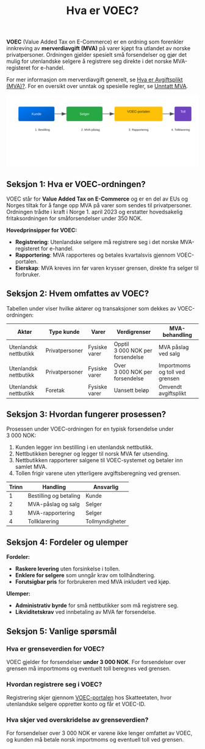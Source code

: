 ﻿---
title: "Hva er VOEC?"
seoTitle: "VOEC | MVA på netthandel til Norge forklart"
description: "VOEC er ordningen for innkreving av merverdiavgift på netthandel til norske privatpersoner. Lær hvem som omfattes, grenseverdier, hvordan rapporteringen skjer og hva som gjelder for forsendelser under og over 3 000 kroner."
summary: "Kort guide til VOEC: hvem det gjelder, beløpsgrenser, rapportering og praktiske effekter."
---

**VOEC** (Value Added Tax on E-Commerce) er en ordning som forenkler innkreving av **merverdiavgift (MVA)** på varer kjøpt fra utlandet av norske privatpersoner. Ordningen gjelder spesielt små forsendelser og gjør det mulig for utenlandske selgere å registrere seg direkte i det norske MVA-registeret for e-handel.

For mer informasjon om merverdiavgift generelt, se [Hva er Avgiftsplikt (MVA)?](/blogs/regnskap/hva-er-avgiftsplikt-mva "Hva er Avgiftsplikt (MVA)? Komplett Guide til Merverdiavgift i Norge").
For en oversikt over unntak og spesielle regler, se [Unntatt MVA](/blogs/regnskap/unntatt-mva "Unntatt MVA - Når varer er fritatt for merverdiavgift").

![VOEC-ordningen for e-handel til privatpersoner](voec-process.svg)

## Seksjon 1: Hva er VOEC-ordningen?

VOEC står for **Value Added Tax on E-Commerce** og er en del av EUs og Norges tiltak for å fange opp MVA på varer som sendes til privatpersoner. Ordningen trådte i kraft i Norge 1. april 2023 og erstatter hovedsakelig fritaksordningen for småforsendelser under 350 NOK.

**Hovedprinsipper for VOEC:**

* **Registrering**: Utenlandske selgere må registrere seg i det norske MVA-registeret for e-handel.
* **Rapportering**: MVA rapporteres og betales kvartalsvis gjennom VOEC-portalen.
* **Eierskap**: MVA kreves inn før varen krysser grensen, direkte fra selger til forbruker.

## Seksjon 2: Hvem omfattes av VOEC?

Tabellen under viser hvilke aktører og transaksjoner som dekkes av VOEC-ordningen:

| Aktør                   | Type kunde     | Varer                | Verdigrenser                  | MVA-behandling                         |
|--------------------------|----------------|----------------------|-------------------------------|----------------------------------------|
| Utenlandsk nettbutikk    | Privatpersoner | Fysiske varer        | Opptil 3 000 NOK per forsendelse | MVA påslag ved salg                    |
| Utenlandsk nettbutikk    | Privatpersoner | Fysiske varer        | Over 3 000 NOK per forsendelse | Importmoms og toll ved grensen         |
| Utenlandsk nettbutikk    | Foretak        | Fysiske varer        | Uansett beløp                 | Omvendt avgiftsplikt                  |

## Seksjon 3: Hvordan fungerer prosessen?

Prosessen under VOEC-ordningen for en typisk forsendelse under 3 000 NOK:

1. Kunden legger inn bestilling i en utenlandsk nettbutikk.
2. Nettbutikken beregner og legger til norsk MVA før utsending.
3. Nettbutikken rapporterer salgene til VOEC-systemet og betaler inn samlet MVA.
4. Tollen frigir varene uten ytterligere avgiftsberegning ved grensen.

| Trinn | Handling                 | Ansvarlig          |
|-------|--------------------------|--------------------|
| 1     | Bestilling og betaling   | Kunde              |
| 2     | MVA-påslag og salg       | Selger             |
| 3     | MVA-rapportering         | Selger             |
| 4     | Tollklarering            | Tollmyndigheter    |

## Seksjon 4: Fordeler og ulemper

**Fordeler:**

* **Raskere levering** uten forsinkelse i tollen.
* **Enklere for selgere** som unngår krav om tollhåndtering.
* **Forutsigbar pris** for forbrukeren med MVA inkludert ved kjøp.

**Ulemper:**

* **Administrativ byrde** for små nettbutikker som må registrere seg.
* **Likviditetskrav** ved innbetaling av MVA før forsendelse.

## Seksjon 5: Vanlige spørsmål

### Hva er grenseverdien for VOEC?

VOEC gjelder for forsendelser **under 3 000 NOK**. For forsendelser over grensen må importmoms og eventuelt toll beregnes ved grensen.

### Hvordan registrere seg i VOEC?

Registrering skjer gjennom [VOEC-portalen](https://www.skatteetaten.no/voec) hos Skatteetaten, hvor utenlandske selgere oppretter konto og får et VOEC-ID.

### Hva skjer ved overskridelse av grenseverdien?

For forsendelser over 3 000 NOK er varene ikke lenger omfattet av VOEC, og kunden må betale norsk importmoms og eventuell toll ved grensen.









